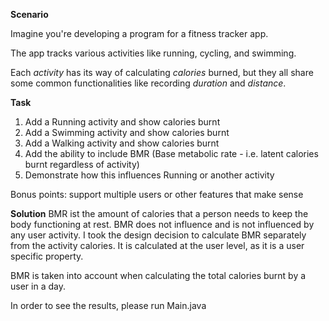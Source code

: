 

**Scenario**

Imagine you're developing a program for a fitness tracker app. 

The app tracks various activities like running, cycling, and swimming. 

Each _activity_ has its way of calculating _calories_ burned, but they all share some common functionalities like recording _duration_ and _distance_.

**Task**
1. Add a Running activity and show calories burnt
2. Add a Swimming activity and show calories burnt
3. Add a Walking activity and show calories burnt
4. Add the ability to include BMR (Base metabolic rate - i.e. latent calories burnt regardless of activity)
5. Demonstrate how this influences Running or another activity

Bonus points: support multiple users or other features that make sense


**Solution**
BMR ist the amount of calories that a person needs to keep the body functioning at rest. 
BMR does not influence and is not influenced by any user activity.
I took the design decision to calculate BMR separately from the activity calories.
It is calculated at the user level, as it is a user specific property.

BMR is taken into account when calculating the total calories burnt by a user in a day.

In order to see the results, please run Main.java